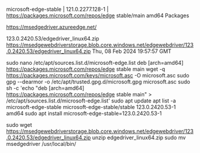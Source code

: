 microsoft-edge-stable | 121.0.2277.128-1 | https://packages.microsoft.com/repos/edge stable/main amd64 Packages

https://msedgedriver.azureedge.net/

<Name>123.0.2420.53/edgedriver_linux64.zip</Name>
<Url>https://msedgewebdriverstorage.blob.core.windows.net/edgewebdriver/123.0.2420.53/edgedriver_linux64.zip</Url>
<Last-Modified>Thu, 08 Feb 2024 19:57:57 GMT</Last-Modified>

sudo nano /etc/apt/sources.list.d/microsoft-edge.list
deb [arch=amd64] https://packages.microsoft.com/repos/edge stable main
wget -q https://packages.microsoft.com/keys/microsoft.asc -O microsoft.asc
sudo gpg --dearmor -o /etc/apt/trusted.gpg.d/microsoft.gpg microsoft.asc
sudo sh -c 'echo "deb [arch=amd64] https://packages.microsoft.com/repos/edge stable main" > /etc/apt/sources.list.d/microsoft-edge.list'
sudo apt update
apt list -a microsoft-edge-stable
microsoft-edge-stable/stable 123.0.2420.53-1 amd64 
sudo apt install microsoft-edge-stable=123.0.2420.53-1


sudo wget https://msedgewebdriverstorage.blob.core.windows.net/edgewebdriver/123.0.2420.53/edgedriver_linux64.zip
unzip edgedriver_linux64.zip
sudo mv msedgedriver /usr/local/bin/


